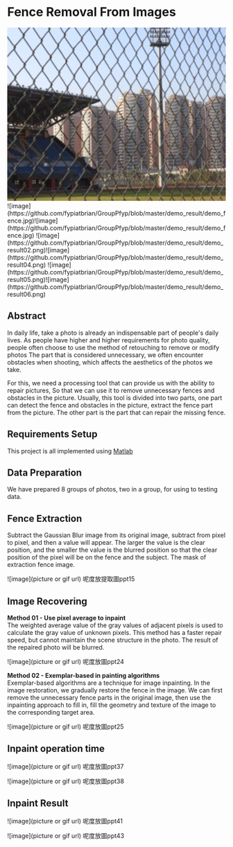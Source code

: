 # Fence Removal From Images
<img width="600" height="400" src="https://github.com/fypiatbrian/GroupPfyp/blob/master/demo_result/demo_object.jpg"/>
![image](https://github.com/fypiatbrian/GroupPfyp/blob/master/demo_result/demo_fence.jpg)![image](https://github.com/fypiatbrian/GroupPfyp/blob/master/demo_result/demo_fence.jpg)
![image](https://github.com/fypiatbrian/GroupPfyp/blob/master/demo_result/demo_result02.png)![image](https://github.com/fypiatbrian/GroupPfyp/blob/master/demo_result/demo_result04.png)
![image](https://github.com/fypiatbrian/GroupPfyp/blob/master/demo_result/demo_result05.png)![image](https://github.com/fypiatbrian/GroupPfyp/blob/master/demo_result/demo_result06.png)


## Abstract


In daily life, take a photo is already an indispensable part of people's daily lives. As people have higher and higher requirements for photo quality, people often choose to use the method of retouching to remove or modify photos The part that is considered unnecessary, we often encounter obstacles when shooting, which affects the aesthetics of the photos we take. 

For this, we need a processing tool that can provide us with the ability to repair pictures, So that we can use it to remove unnecessary fences and obstacles in the picture. Usually, this tool is divided into two parts, one part can detect the fence and obstacles in the picture, extract the fence part from the picture. The other part is the part that can repair the missing fence.

## Requirements Setup

This project is all implemented using [Matlab](https://www.mathworks.com/products/matlab.html)

## Data Preparation

We have prepared 8 groups of photos, two in a group, for using to testing data.

## Fence Extraction

Subtract the Gaussian Blur image from its original image, subtract from pixel to pixel, and then a value will appear. The larger the value is the clear position, and the smaller the value is the blurred position so that the clear position of the pixel will be on the fence and the subject.
The mask of extraction fence image.

![image](picture or gif url)
呢度放提取圖ppt15

##  Image Recovering

**Method 01 - Use pixel average to inpaint**  
The weighted average value of the gray values of adjacent pixels is used to calculate the gray value of unknown pixels. This method has a faster repair speed, but cannot maintain the scene structure in the photo. The result of the repaired photo will be blurred.

![image](picture or gif url)
呢度放圖ppt24


**Method 02 - Exemplar-based in painting algorithms**  
Exemplar-based algorithms are a technique for image inpainting. In the image restoration, we gradually restore the fence in the image. We can first remove the unnecessary fence parts in the original image, then use the inpainting approach to fill in, fill the geometry and texture of the image to the corresponding target area.

![image](picture or gif url)
呢度放圖ppt25

## Inpaint operation time

![image](picture or gif url)
呢度放圖ppt37

![image](picture or gif url)
呢度放圖ppt38

## Inpaint Result

![image](picture or gif url)
呢度放圖ppt41

![image](picture or gif url)
呢度放圖ppt43
